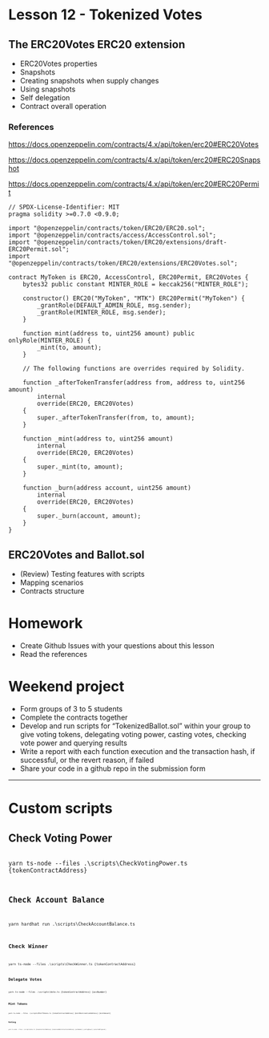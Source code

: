 # Lesson 12 - Tokenized Votes

## The ERC20Votes ERC20 extension

- ERC20Votes properties
- Snapshots
- Creating snapshots when supply changes
- Using snapshots
- Self delegation
- Contract overall operation

### References

https://docs.openzeppelin.com/contracts/4.x/api/token/erc20#ERC20Votes

https://docs.openzeppelin.com/contracts/4.x/api/token/erc20#ERC20Snapshot

https://docs.openzeppelin.com/contracts/4.x/api/token/erc20#ERC20Permit

<pre><code>// SPDX-License-Identifier: MIT
pragma solidity >=0.7.0 <0.9.0;

import "@openzeppelin/contracts/token/ERC20/ERC20.sol";
import "@openzeppelin/contracts/access/AccessControl.sol";
import "@openzeppelin/contracts/token/ERC20/extensions/draft-ERC20Permit.sol";
import "@openzeppelin/contracts/token/ERC20/extensions/ERC20Votes.sol";

contract MyToken is ERC20, AccessControl, ERC20Permit, ERC20Votes {
    bytes32 public constant MINTER_ROLE = keccak256("MINTER_ROLE");

    constructor() ERC20("MyToken", "MTK") ERC20Permit("MyToken") {
        _grantRole(DEFAULT_ADMIN_ROLE, msg.sender);
        _grantRole(MINTER_ROLE, msg.sender);
    }

    function mint(address to, uint256 amount) public onlyRole(MINTER_ROLE) {
        _mint(to, amount);
    }

    // The following functions are overrides required by Solidity.

    function _afterTokenTransfer(address from, address to, uint256 amount)
        internal
        override(ERC20, ERC20Votes)
    {
        super._afterTokenTransfer(from, to, amount);
    }

    function _mint(address to, uint256 amount)
        internal
        override(ERC20, ERC20Votes)
    {
        super._mint(to, amount);
    }

    function _burn(address account, uint256 amount)
        internal
        override(ERC20, ERC20Votes)
    {
        super._burn(account, amount);
    }
}</code></pre>

## ERC20Votes and Ballot.sol

- (Review) Testing features with scripts
- Mapping scenarios
- Contracts structure

# Homework

- Create Github Issues with your questions about this lesson
- Read the references

# Weekend project

- Form groups of 3 to 5 students
- Complete the contracts together
- Develop and run scripts for “TokenizedBallot.sol” within your group to give voting tokens, delegating voting power, casting votes, checking vote power and querying results
- Write a report with each function execution and the transaction hash, if successful, or the revert reason, if failed
- Share your code in a github repo in the submission form

<hr/>

# Custom scripts

## Check Voting Power

<code>
yarn ts-node --files .\scripts\CheckVotingPower.ts {tokenContractAddress}
<code>

## Check Account Balance

<code>
yarn hardhat run .\scripts\CheckAccountBalance.ts
<code>

## Check Winner

<code>
yarn ts-node --files .\scripts\CheckWinner.ts {tokenContractAddress}
<code>

## Delegate Votes

<code>
yarn ts-node --files .\scripts\Vote.ts {tokenContractAddress} {accNumber}  
<code>

## Mint Tokens

<code>
yarn ts-node --files .\scripts\MintTokens.ts {tokenContractAddress} {mintDestinationAddress} {mintAmount}
<code>

## Voting

<code>
yarn ts-node --files .\scripts\Vote.ts {tokenContractAddress} {tokenizedBallotContractAddress} {accNumber} {votingPower} {selectedProposal}
<code>
